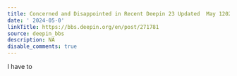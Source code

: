 ```yaml
---
title: Concerned and Disappointed in Recent Deepin 23 Updated  May 12024
date: ' 2024-05-0'
linkTitle: https://bbs.deepin.org/en/post/271781
source: deepin_bbs
description: NA
disable_comments: true
---
```

I have to 
